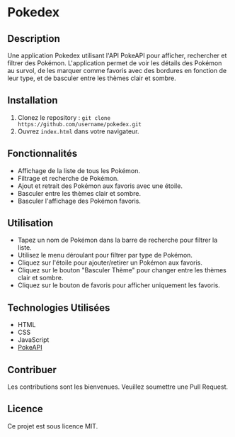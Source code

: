 # Pokedex

## Description
Une application Pokedex utilisant l'API PokeAPI pour afficher, rechercher et filtrer des Pokémon. L'application permet de voir les détails des Pokémon au survol, de les marquer comme favoris avec des bordures en fonction de leur type, et de basculer entre les thèmes clair et sombre.

## Installation
1. Clonez le repository : `git clone https://github.com/username/pokedex.git`
2. Ouvrez `index.html` dans votre navigateur.

## Fonctionnalités
- Affichage de la liste de tous les Pokémon.
- Filtrage et recherche de Pokémon.
- Ajout et retrait des Pokémon aux favoris avec une étoile.
- Basculer entre les thèmes clair et sombre.
- Basculer l'affichage des Pokémon favoris.

## Utilisation
- Tapez un nom de Pokémon dans la barre de recherche pour filtrer la liste.
- Utilisez le menu déroulant pour filtrer par type de Pokémon.
- Cliquez sur l'étoile pour ajouter/retirer un Pokémon aux favoris.
- Cliquez sur le bouton "Basculer Thème" pour changer entre les thèmes clair et sombre.
- Cliquez sur le bouton de favoris pour afficher uniquement les favoris.

## Technologies Utilisées
- HTML
- CSS
- JavaScript
- [PokeAPI](https://pokeapi.co/)

## Contribuer
Les contributions sont les bienvenues. Veuillez soumettre une Pull Request.

## Licence
Ce projet est sous licence MIT.
